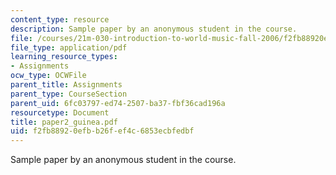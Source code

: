 ```yaml
---
content_type: resource
description: Sample paper by an anonymous student in the course.
file: /courses/21m-030-introduction-to-world-music-fall-2006/f2fb88920efbb26fef4c6853ecbfedbf_paper2_guinea.pdf
file_type: application/pdf
learning_resource_types:
- Assignments
ocw_type: OCWFile
parent_title: Assignments
parent_type: CourseSection
parent_uid: 6fc03797-ed74-2507-ba37-fbf36cad196a
resourcetype: Document
title: paper2_guinea.pdf
uid: f2fb8892-0efb-b26f-ef4c-6853ecbfedbf
---
```

Sample paper by an anonymous student in the course.

